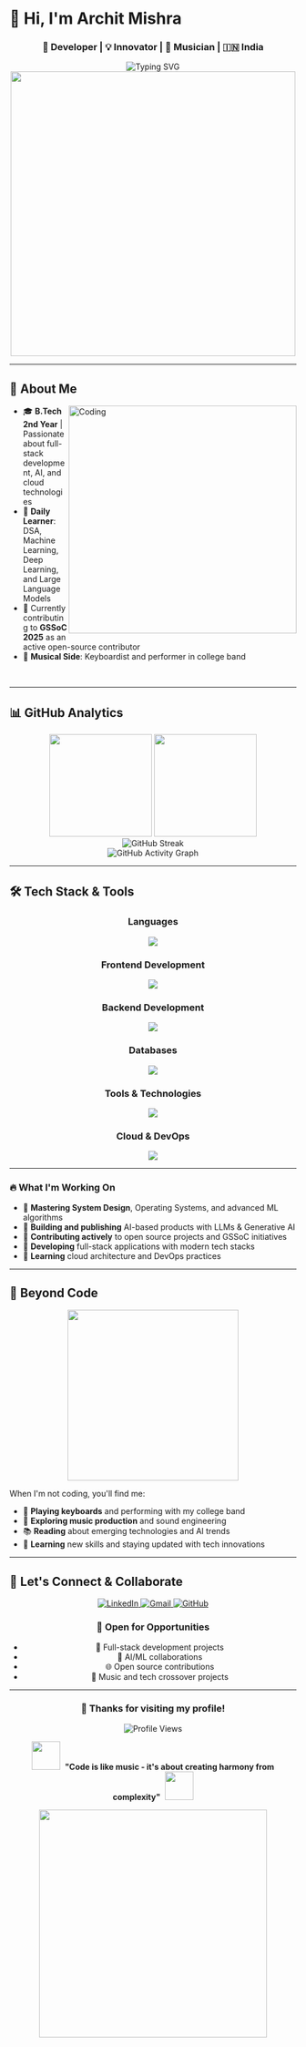 # 👋 Hi, I'm **Archit Mishra**

<div align="center">
  
  ### 🚀 Developer | 💡 Innovator | 🎹 Musician | 🇮🇳 India
  
  <img src="https://readme-typing-svg.demolab.com?font=Fira+Code&size=22&duration=3000&pause=1000&color=00BFFF&center=true&vCenter=true&width=600&lines=Full-Stack+Developer+%7C+AI+%26+ML+Enthusiast;Open-Source+Contributor+%28GSSoC+%2725%29;Passionate+Keyboardist+%26+Performer;Learning+DSA%2C+ML%2C+Deep+Learning+Daily" alt="Typing SVG" />
  
  <img src="https://user-images.githubusercontent.com/74038190/225813708-98b745f2-7d22-48cf-9150-083f1b00d6c9.gif" width="500">
  
</div>

---

## 🧠 **About Me**

<img align="right" alt="Coding" width="400" src="https://user-images.githubusercontent.com/74038190/229223263-cf2e4b07-2615-4f87-9c38-e37600f8381a.gif">

- 🎓 **B.Tech 2nd Year** | Passionate about full-stack development, AI, and cloud technologies
- 🧠 **Daily Learner**: DSA, Machine Learning, Deep Learning, and Large Language Models
- 🌱 Currently contributing to **GSSoC 2025** as an active open-source contributor
- 🎹 **Musical Side**: Keyboardist and performer in college band

<br clear="both"/>

---

## 📊 **GitHub Analytics**

<div align="center">
  
  <img height="180em" src="https://github-readme-stats.vercel.app/api?username=24archit&show_icons=true&theme=tokyonight&include_all_commits=true&count_private=true&hide_border=true&bg_color=0D1117&title_color=00BFFF&text_color=FFFFFF&icon_color=00BFFF"/>
  
  <img height="180em" src="https://github-readme-stats.vercel.app/api/top-langs/?username=24archit&layout=compact&langs_count=8&theme=tokyonight&hide_border=true&bg_color=0D1117&title_color=00BFFF&text_color=FFFFFF"/>
  
</div>

<div align="center">
  
  <img src="https://github-readme-streak-stats.herokuapp.com/?user=24archit&theme=tokyonight&hide_border=true&background=0D1117&stroke=00BFFF&ring=00BFFF&fire=FF6B6B&currStreakLabel=FFFFFF" alt="GitHub Streak"/>
  
</div>

<div align="center">
  
  <img src="https://github-readme-activity-graph.vercel.app/graph?username=24archit&bg_color=0d1117&color=00bfff&line=00bfff&point=ffffff&area=true&hide_border=true" alt="GitHub Activity Graph"/>
  
</div>

---

## 🛠️ **Tech Stack & Tools**

<div align="center">

### **Languages**
<img src="https://skillicons.dev/icons?i=cpp,python,js,typescript,java&theme=dark" />

### **Frontend Development**
<img src="https://skillicons.dev/icons?i=react,nextjs,html,css,tailwind&theme=dark" />

### **Backend Development**
<img src="https://skillicons.dev/icons?i=nodejs,express,fastapi&theme=dark" />

### **Databases**
<img src="https://skillicons.dev/icons?i=mongodb,mysql,postgresql&theme=dark" />

### **Tools & Technologies**
<img src="https://skillicons.dev/icons?i=git,github,docker,vscode&theme=dark" />

### **Cloud & DevOps**
<img src="https://skillicons.dev/icons?i=gcp,vercel,azure&theme=dark" />

</div>

---



### 🔥 **What I'm Working On**

- 🔹 **Mastering System Design**, Operating Systems, and advanced ML algorithms
- 🔹 **Building and publishing** AI-based products with LLMs & Generative AI
- 🔹 **Contributing actively** to open source projects and GSSoC initiatives
- 🔹 **Developing** full-stack applications with modern tech stacks
- 🔹 **Learning** cloud architecture and DevOps practices

---

## 🎵 **Beyond Code**

<div align="center">
  
  <img src="https://user-images.githubusercontent.com/74038190/225813708-98b745f2-7d22-48cf-9150-083f1b00d6c9.gif" width="300">
  
</div>

When I'm not coding, you'll find me:
- 🎹 **Playing keyboards** and performing with my college band
- 🎸 **Exploring music production** and sound engineering
- 📚 **Reading** about emerging technologies and AI trends
- 🌱 **Learning** new skills and staying updated with tech innovations

---

## 🤝 **Let's Connect & Collaborate**

<div align="center">

<a href="https://www.linkedin.com/in/24archit" target="_blank">
  <img src="https://img.shields.io/badge/LinkedIn-0077B5?style=for-the-badge&logo=linkedin&logoColor=white" alt="LinkedIn"/>
</a>
<a href="mailto:architmishra016@gmail.com" target="_blank">
  <img src="https://img.shields.io/badge/Gmail-D14836?style=for-the-badge&logo=gmail&logoColor=white" alt="Gmail"/>
</a>
<a href="https://github.com/24archit" target="_blank">
  <img src="https://img.shields.io/badge/GitHub-100000?style=for-the-badge&logo=github&logoColor=white" alt="GitHub"/>
</a>

### 💬 **Open for Opportunities**
- 🚀 Full-stack development projects
- 🤖 AI/ML collaborations
- 🌐 Open source contributions
- 🎵 Music and tech crossover projects

</div>

---

<div align="center">

### 💖 **Thanks for visiting my profile!**

<img src="https://komarev.com/ghpvc/?username=24archit&label=Profile%20Views&color=blueviolet&style=for-the-badge" alt="Profile Views" />

<img src="https://user-images.githubusercontent.com/74038190/213844263-a8897a51-32f4-4b3b-b5c2-e1528b89f6f3.png" width="50px" />&nbsp;
**"Code is like music - it's about creating harmony from complexity"** &nbsp;<img src="https://user-images.githubusercontent.com/74038190/213844263-a8897a51-32f4-4b3b-b5c2-e1528b89f6f3.png" width="50px" />

<img src="https://user-images.githubusercontent.com/74038190/225813708-98b745f2-7d22-48cf-9150-083f1b00d6c9.gif" width="400">

</div>
